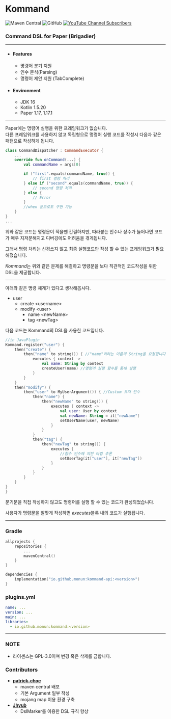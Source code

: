 # Kommand

![Maven Central](https://img.shields.io/maven-central/v/io.github.monun/kommand)
![GitHub](https://img.shields.io/github/license/monun/kommand)
[![YouTube Channel Subscribers](https://img.shields.io/youtube/channel/subscribers/UCDrAR1OWC2MD4s0JLetN0MA?label=%EA%B0%81%EB%B3%84&style=social)](https://www.youtube.com/channel/UCDrAR1OWC2MD4s0JLetN0MA)

### Command DSL for Paper (Brigadier)

---

* #### Features
    * 명령어 분기 지원
    * 인수 분석(Parsing)
    * 명령어 제안 지원 (TabComplete)

* #### Environment
    * JDK 16
    * Kotlin 1.5.20
    * Paper 1.17, 1.17.1

---

Paper에는 명령어 실행을 위한 프레임워크가 없습니다.  
다른 프레임워크를 사용하지 않고 독립형으로 명령어 실행 코드를 작성시 다음과 같은 패턴으로 작성하게 됩니다.

```kotlin
class CommandDispatcher : CommandExecutor {
    ...
    override fun onCommand(...) {
        val commandName = args[0]

        if ("first".equals(commandName, true)) {
            // first 명령 처리
        } else if ("second".equals(commandName, true)) {
            // second 명령 처리
        } else {
            // Error
        }
        //when 문으로도 구현 가능
    }
}
...
```

위와 같은 코드는 명령문이 적을땐 간결하지만,
따라붙는 인수나 상수가 늘어나면 코드가 매우 지저분해지고 디버깅에도 어려움을 겪게됩니다.

그래서 명령 처리는 신경쓰지 않고 최종 실행코드만 작성 할 수 있는 프레임워크가 필요해졌습니다.

*Kommand*는 위와 같은 문제를 해결하고 명령문을 보다 직관적인 코드작성을 위한 DSL을 제공합니다.

---
아래와 같은 명령 체계가 있다고 생각해봅시다.

* user
    * create \<username>
    * modify \<user>
        * name \<newName>
        * tag \<newTag>

다음 코드는 Kommand의 DSL을 사용한 코드입니다.

```kotlin
//in JavaPlugin
Kommand.register("user") {
    then("create") {
        then("name" to string()) { //"name"이라는 이름의 String을 요청합니다.
            executes { context ->
                val name: String by context
                createUser(name) //명령어 실행 함수를 통해 실행
            }
        }
    }
    then("modify") {
        then("user" to MyUserArgument()) { //Custom 유저 인수
            then("name") {
                then("newName" to string()) {
                    executes { context ->
                        val user: User by context
                        val newName: String = it["newName"]
                        setUserName(user, newName)
                    }
                }
            }
            then("tag") {
                then("newTag" to string()) {
                    executes {
                        //함수 인수에 의한 타입 추론
                        setUserTag(it["user"], it["newTag"])
                    }
                }
            }
        }
    }
}
}
```

분기문을 직접 작성하지 않고도 명령어를 실행 할 수 있는 코드가 완성되었습니다.

사용자가 명령문을 알맞게 작성하면 *executes*블록 내의 코드가 실행됩니다.

---

### Gradle

```kotlin
allprojects {
    repositories {
        ...
        mavenCentral()
    }
}
```

```kotlin
dependencies {
    implementation("io.github.monun:kommand-api:<version>")
}
```

### plugins.yml

```yaml
name: ...
version: ...
main: ...
libraries:
  - io.github.monun:kommand:<version>
```

---

### NOTE

* 라이센스는 GPL-3.0이며 변경 혹은 삭제를 금합니다.

### Contributors

* **[patrick-choe](https://github.com/patrick-choe)**
    * maven central 배포
    * 기본 Argument 일부 작성
    * mojang map 이용 환경 구축
* **[Jhyub](https://github.com/Jhyub)**
    * DslMarker를 이용한 DSL 규칙 향상
    